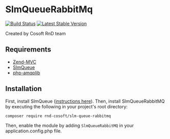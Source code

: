 SlmQueueRabbitMq
================

[![Build Status](https://travis-ci.org/rnd-cosoft/slm-queue-rabbitmq.svg?branch=master)](https://travis-ci.org/rnd-cosoft/slm-queue-rabbitmq)
[![Latest Stable Version](https://poser.pugx.org/rnd-cosoft/slm-queue-rabbitmq/v/stable)](https://packagist.org/packages/rnd-cosoft/slm-queue-rabbitmq)

Created by Cosoft RnD team

Requirements
------------
* [Zend-MVC](https://github.com/zendframework/zend-mvc)
* [SlmQueue](https://github.com/juriansluiman/SlmQueue)
* [php-amqplib](https://github.com/php-amqplib)


Installation
------------

First, install SlmQueue ([instructions here](https://github.com/juriansluiman/SlmQueue/blob/master/README.md)). Then,
install SlmQueueRabbitMQ by executing the following in your project's root directory:

```bash
composer require rnd-cosoft/slm-queue-rabbitmq
```

Then, enable the module by adding `SlmQueueRabbitMQ` in your application.config.php file.

